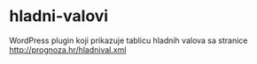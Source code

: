 # hladni-valovi

WordPress plugin koji prikazuje tablicu hladnih valova sa stranice http://prognoza.hr/hladnival.xml
